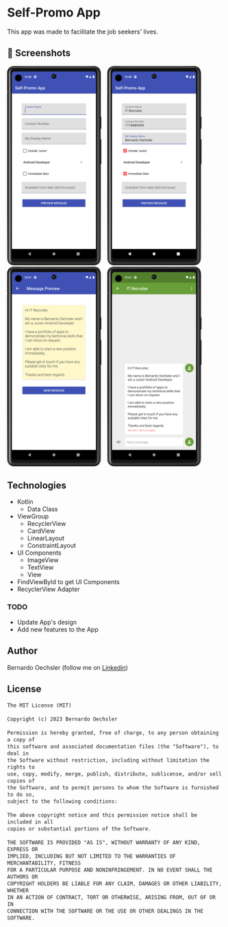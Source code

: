 # Self-Promo App
This app was made to facilitate the job seekers' lives.

## :camera_flash: Screenshots
<!-- You can add more screenshots here if you like -->
<img src="screenshot_main_screen.png" width="220">&emsp;<img src="screenshot_filled_main_screen.png" width="220">&emsp;<img src="screenshot_message_preview.png" width="220">&emsp;<img src="screenshot_message_sent.png" width="220">&emsp;

## Technologies
* Kotlin
  - Data Class
* ViewGroup
    * RecyclerView
    * CardView
    * LinearLayout
    * ConstraintLayout
* UI Components
  - ImageView
  - TextView
  - View
* FindViewById to get UI Components
* RecyclerView Adapter


### TODO
- Update App's design
- Add new features to the App

## Author
Bernardo Oechsler (follow me on [Linkedin](https://www.linkedin.com/in/bernardo-oechsler-b84995194))

## License
```
The MIT License (MIT)

Copyright (c) 2023 Bernardo Oechsler

Permission is hereby granted, free of charge, to any person obtaining a copy of
this software and associated documentation files (the "Software"), to deal in
the Software without restriction, including without limitation the rights to
use, copy, modify, merge, publish, distribute, sublicense, and/or sell copies of
the Software, and to permit persons to whom the Software is furnished to do so,
subject to the following conditions:

The above copyright notice and this permission notice shall be included in all
copies or substantial portions of the Software.

THE SOFTWARE IS PROVIDED "AS IS", WITHOUT WARRANTY OF ANY KIND, EXPRESS OR
IMPLIED, INCLUDING BUT NOT LIMITED TO THE WARRANTIES OF MERCHANTABILITY, FITNESS
FOR A PARTICULAR PURPOSE AND NONINFRINGEMENT. IN NO EVENT SHALL THE AUTHORS OR
COPYRIGHT HOLDERS BE LIABLE FOR ANY CLAIM, DAMAGES OR OTHER LIABILITY, WHETHER
IN AN ACTION OF CONTRACT, TORT OR OTHERWISE, ARISING FROM, OUT OF OR IN
CONNECTION WITH THE SOFTWARE OR THE USE OR OTHER DEALINGS IN THE SOFTWARE.
